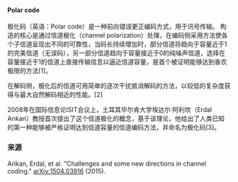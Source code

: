 #### Polar code

极化码（英语：Polar code）是一种前向错误更正编码方式，用于讯号传输。
构造的核心是通过信道极化（channel polarization）处理，在编码侧采用方法使各个子信道呈现出不同的可靠性，当码长持续增加时，部分信道将趋向于容量近于1的完美信道（无误码），另一部分信道趋向于容量接近于0的纯噪声信道，选择在容量接近于1的信道上直接传输信息以逼近信道容量，是首个被证明能够达到香农极限的方法[1]。

在解码侧，极化后的信道可用简单的逐次干扰抵消解码的方法，以较低的复杂度获得与最大自然解码相近的性能。[2]

2008年在国际信息论ISIT会议上，土耳其毕尔肯大学埃达尔·阿利坎（Erdal Arıkan）教授首次提出了这个信道极化的概念，基于该理论，他给出了人类已知的第一种能够被严格证明达到信道容量的信道编码方法，并命名为极化码[3]。


### 来源
Arikan, Erdal, et al. "Challenges and some new directions in channel coding." [arXiv:1504.03916](https://arxiv.org/abs/1504.03916) (2015).
